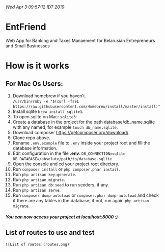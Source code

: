 ###### Wed Apr  3 09:57:12 IDT 2019

# EntFriend  
Web App for Banking and Taxes Manaement for Belarusian Entrepreneurs and Small Businesses

# How is it works
## For Mac Os Users:
1. Download homebrew if you haven't.  
    `/usr/bin/ruby -e "$(curl -fsSL https://raw.githubusercontent.com/Homebrew/install/master/install)"`
1. Install sqlite `brew install sqlite3`. 
1. To open sqlite on Mac: `sqlite3'`  
1. Create a database in the project for the path </strong>database/db_name.sqlite</strong> with any named, for example `touch db_name.sqlite`. 
1. Download composer https://getcomposer.org/download/  
1. Clone repo above.  
1. Rename `.env.example` file to `.env` inside your project root and fill the database information.
1. Edit configuration in the file <strong>.env</strong>:
`DB_CONNECTION=sqlite` 
`DB_DATABASE=/absolute/path/to/database.sqlite`
1. Open the console and cd your project root directory.  
1. Run `composer install` or `php composer.phar install`.  
1. Run `php artisan key:generate`.  
1. Run `php artisan migrate`.  
1. Run `php artisan db:seed` to run seeders, if any.  
1. Run `php artisan serve`.    
1. Run `composer dump-autoload` or `composer.phar dump-autoload` and check if there are any tables in the database, if not, run again `php artisan migrate`.  

##### You can now access your project at localhost:8000 :)

## List of routes to use and test 
	![List of routes](routes.png)

